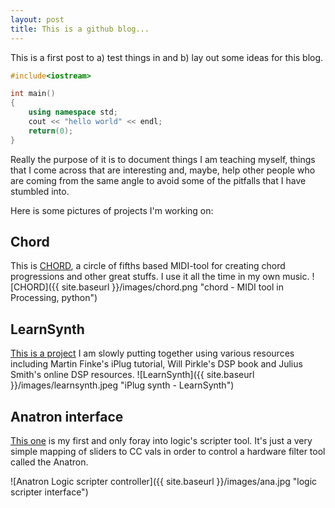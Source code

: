 ```yaml
---
layout: post
title: This is a github blog...
---
```


This is a first post to a) test things in and b) lay out some ideas for this blog. 

```cpp
#include<iostream>

int main()
{
	using namespace std;
	cout << "hello world" << endl;
	return(0);
}
```

Really the purpose of it is to document things I am teaching myself, things that I come across that are interesting and, maybe, help other people who are coming from the same angle to avoid some of the pitfalls that I have stumbled into. 

Here is some pictures of projects I'm working on:

## Chord

This is [CHORD](https://github.com/larzeitlin/Chord), a circle of fifths based MIDI-tool for creating chord progressions and other great stuffs. I use it all the time in my own music. 
![CHORD]({{ site.baseurl }}/images/chord.png "chord - MIDI tool in Processing, python")

## LearnSynth

[This is a project](https://github.com/larzeitlin/LearnSynth) I am slowly putting together using various resources including Martin Finke's iPlug tutorial, Will Pirkle's DSP book and Julius Smith's online DSP resources. 
![LearnSynth]({{ site.baseurl }}/images/learnsynth.jpeg "iPlug synth - LearnSynth")

## Anatron interface
[This one](https://github.com/larzeitlin/Anatron-Scripter-Interface) is my first and only foray into logic's scripter tool. It's just a very simple mapping of sliders to CC vals in order to control a hardware filter tool called the Anatron.

![Anatron Logic scripter controller]({{ site.baseurl }}/images/ana.jpg "logic scripter interface")  



